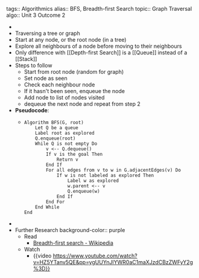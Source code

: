 tags:: Algorithmics
alias:: BFS, Breadth-first Search
topic:: Graph Traversal
algo:: Unit 3 Outcome 2

-
- Traversing a tree or graph
- Start at any node, or the root node (in a tree)
- Explore all neighbours of a node before moving to their neighbours
- Only difference with [[Depth-first Search]] is a [[Queue]] instead of a [[Stack]]
- Steps to follow
	- Start from root node (random for graph)
	- Set node as seen
	- Check each neighbour node
	- If it hasn't been seen, enqueue the node
	- Add node to list of nodes visited
	- dequeue the next node and repeat from step 2
- **Pseudocode**:
	- ```
	  Algorithm BFS(G, root)
	      Let Q be a queue
	      Label root as explored
	      Q.enqueue(root)
	      While Q is not empty Do
	          v <-- Q.dequeue() 
	          If v is the goal Then
	              Return v
	          End If
	          For all edges from v to w in G.adjacentEdges(v) Do
	              If w is not labeled as explored Then
	                  Label w as explored
	                  w.parent <-- v
	                  Q.enqueue(w)
	              End If
	          End For
	      End While
	  End
	  ```
-
- Further Research
  background-color:: purple
	- Read
		- [Breadth-first search - Wikipedia](https://en.wikipedia.org/wiki/Breadth-first_search)
	- Watch
		- {{video https://www.youtube.com/watch?v=HZ5YTanv5QE&pp=ygUUYnJlYWR0aC1maXJzdCBzZWFyY2g%3D}}